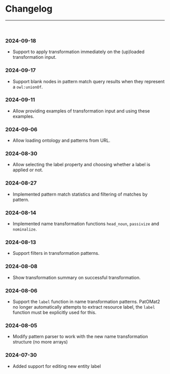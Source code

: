 # Changelog

---

<br/>

### 2024-09-18

- Support to apply transformation immediately on the (up)loaded transformation input.

### 2024-09-17

- Support blank nodes in pattern match query results when they represent a `owl:unionOf`.

### 2024-09-11

- Allow providing examples of transformation input and using these examples.

### 2024-09-06

- Allow loading ontology and patterns from URL.

### 2024-08-30

- Allow selecting the label property and choosing whether a label is applied or not.

### 2024-08-27

- Implemented pattern match statistics and filtering of matches by pattern.

### 2024-08-14

- Implemented name transformation functions `head_noun`, `passivize` and `nominalize`.

### 2024-08-13

- Support filters in transformation patterns.

### 2024-08-08

- Show transformation summary on successful transformation.

### 2024-08-06

- Support the `label` function in name transformation patterns. PatOMat2 no longer automatically attempts to extract
  resource label, the `label` function must be explicitly used for this.

### 2024-08-05

- Modify pattern parser to work with the new name transformation structure (no more arrays)

### 2024-07-30

- Added support for editing new entity label
